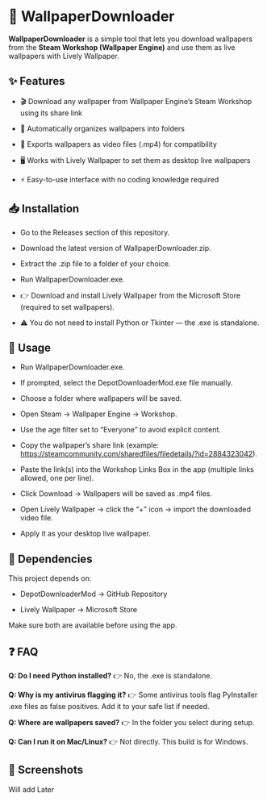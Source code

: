 # **🎨 WallpaperDownloader**

**WallpaperDownloader** is a simple tool that lets you download wallpapers from the **Steam Workshop (Wallpaper Engine)** and use them as live wallpapers with Lively Wallpaper.

## **✨ Features**

* 🎬 Download any wallpaper from Wallpaper Engine’s Steam Workshop using its share link

* 📂 Automatically organizes wallpapers into folders

* 🎥 Exports wallpapers as video files (.mp4) for compatibility

* 🖥️ Works with Lively Wallpaper to set them as desktop live wallpapers

* ⚡ Easy-to-use interface with no coding knowledge required

## **📥 Installation**

* Go to the Releases section of this repository.

* Download the latest version of WallpaperDownloader.zip.

* Extract the .zip file to a folder of your choice.

* Run WallpaperDownloader.exe.

* 👉 Download and install Lively Wallpaper
 from the Microsoft Store (required to set wallpapers).

* ⚠️ You do not need to install Python or Tkinter — the .exe is standalone.

## **🚀 Usage**

* Run WallpaperDownloader.exe.

* If prompted, select the DepotDownloaderMod.exe file manually.

* Choose a folder where wallpapers will be saved.

* Open Steam → Wallpaper Engine → Workshop.

* Use the age filter set to “Everyone” to avoid explicit content.

* Copy the wallpaper’s share link (example: https://steamcommunity.com/sharedfiles/filedetails/?id=2884323042).

* Paste the link(s) into the Workshop Links Box in the app (multiple links allowed, one per line).

* Click Download → Wallpapers will be saved as .mp4 files.

* Open Lively Wallpaper → click the “+” icon → import the downloaded video file.

* Apply it as your desktop live wallpaper.

## **🔗 Dependencies**

This project depends on:

* DepotDownloaderMod → GitHub Repository

* Lively Wallpaper → Microsoft Store

Make sure both are available before using the app.

## **❓ FAQ**

**Q: Do I need Python installed?**
👉 No, the .exe is standalone.

**Q: Why is my antivirus flagging it?**
👉 Some antivirus tools flag PyInstaller .exe files as false positives. Add it to your safe list if needed.

**Q: Where are wallpapers saved?**
👉 In the folder you select during setup.

**Q: Can I run it on Mac/Linux?**
👉 Not directly. This build is for Windows.


## **📸 Screenshots**

Will add Later
